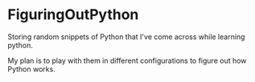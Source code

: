 # FiguringOutPython
Storing random snippets of Python that I've come across while learning python.  

My plan is to play with them in different configurations to figure out how Python works.   

